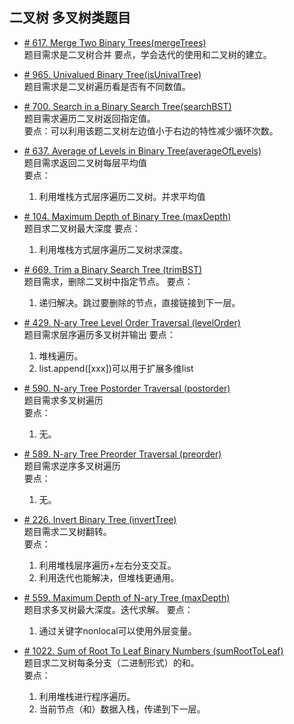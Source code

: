 ## 二叉树 多叉树类题目

* [# 617. Merge Two Binary Trees(mergeTrees)](https://leetcode.com/problems/merge-two-binary-trees/)  
题目需求是二叉树合并
要点，学会迭代的使用和二叉树的建立。

* [# 965. Univalued Binary Tree(isUnivalTree)](https://leetcode.com/problems/univalued-binary-tree/)  
题目需求是二叉树遍历看是否有不同数值。

* [# 700. Search in a Binary Search Tree(searchBST)](https://leetcode.com/problems/search-in-a-binary-search-tree/)  
题目需求遍历二叉树返回指定值。  
要点：可以利用该题二叉树左边值小于右边的特性减少循环次数。


* [# 637. Average of Levels in Binary Tree(averageOfLevels)](https://leetcode.com/problems/average-of-levels-in-binary-tree/)  
题目需求返回二叉树每层平均值  
要点：
    1. 利用堆栈方式层序遍历二叉树。并求平均值


* [# 104. Maximum Depth of Binary Tree (maxDepth)](https://leetcode.com/problems/maximum-depth-of-binary-tree/)  
题目求二叉树最大深度
要点：
    1. 利用堆栈方式层序遍历二叉树求深度。  
    
    
* [# 669. Trim a Binary Search Tree (trimBST)](https://leetcode.com/problems/trim-a-binary-search-tree/)  
题目需求，删除二叉树中指定节点。
要点：
    1. 递归解决。跳过要删除的节点，直接链接到下一层。     
     
     
* [# 429. N-ary Tree Level Order Traversal (levelOrder)](https://leetcode.com/problems/n-ary-tree-level-order-traversal/)  
题目需求层序遍历多叉树并输出
要点：
    1. 堆栈遍历。
    2. list.append([xxx])可以用于扩展多维list         
    

* [# 590. N-ary Tree Postorder Traversal (postorder)](https://leetcode.com/problems/n-ary-tree-postorder-traversal/)  
题目需求多叉树遍历  
要点：
    1. 无。

* [# 589. N-ary Tree Preorder Traversal (preorder)](https://leetcode.com/problems/n-ary-tree-preorder-traversal/)  
题目需求逆序多叉树遍历  
要点：
    1. 无。

* [# 226. Invert Binary Tree (invertTree)](https://leetcode.com/problems/invert-binary-tree/)  
题目需求二叉树翻转。  
要点：
    1. 利用堆栈层序遍历+左右分支交互。
    2. 利用迭代也能解决，但堆栈更通用。
    
* [# 559. Maximum Depth of N-ary Tree (maxDepth)](https://leetcode.com/problems/maximum-depth-of-n-ary-tree/)  
题目求多叉树最大深度。迭代求解。
要点：
    1. 通过关键字nonlocal可以使用外层变量。 
    
* [# 1022. Sum of Root To Leaf Binary Numbers (sumRootToLeaf)](https://leetcode.com/problems/sum-of-root-to-leaf-binary-numbers/)  
题目求二叉树每条分支（二进制形式）的和。  
要点：
    1. 利用堆栈进行程序遍历。
    2. 当前节点（和）数据入栈，传递到下一层。         